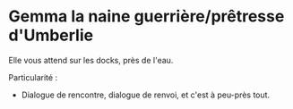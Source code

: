 # Gemma la naine guerrière/prêtresse d'Umberlie

Elle vous attend sur les docks, près de l'eau.

Particularité :

- Dialogue de rencontre, dialogue de renvoi, et c'est à peu-près tout.
